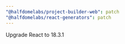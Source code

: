 ```yaml
---
"@halfdomelabs/project-builder-web": patch
"@halfdomelabs/react-generators": patch
---
```


Upgrade React to 18.3.1
